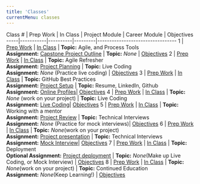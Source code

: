```yaml
---
title: 'Classes'
currentMenu: classes
---
```


Class # | Prep Work | In Class | Project Module | Career Module | Objectives
-----|-----------|----------|---------|---------------------------------
1 | [Prep Work](../class-prep/1/) | [In Class](../classes/1/) | **Topic:** Agile, and Process Tools <br> **Assignment:** [Capstone Project Outline](../assignments/project-outline/) | **Topic:** *None* |  [Objectives](../objectives/#class-1)
2 | [Prep Work](../class-prep/2/) | [In Class](../classes/2/) | **Topic:** Agile Refresher <br> **Assignment:** [Project Planning](../assignments/planning/) | **Topic:** Live Coding <br> **Assignment:** *None* (Practice live coding) |  [Objectives](../objectives/#class-2)
3 | [Prep Work](../class-prep/3/) | [In Class](../classes/3/) | **Topic:** GitHub Best Practices<br> **Assignment:** [Project Setup](../assignments/project-setup/) | **Topic:** Resume, LinkedIn, Github <br> **Assignment:** [Online Profiles](../assignments/online-profiles/)|  [Objectives](../objectives/#class-3)
4 | [Prep Work](../class-prep/4/) | [In Class](../classes/4/) | **Topic:** *None* (work on your project) | **Topic:** Live Coding <br> **Assignment:** [Live Coding](../assignments/live-coding/)|  [Objectives](../objectives/#class-4)
5 | [Prep Work](../class-prep/5/) | [In Class](../classes/5/) | **Topic:** Working with a mentor<br> **Assignment:** [Project Review](../assignments/project-review/) | **Topic:** Technical Interviews <br> **Assignment:** *None* (Practice for mock interviews)|  [Objectives](../objectives/#class-5)
6 | [Prep Work](../class-prep/6/) | [In Class](../classes/6/) | **Topic:** *None*(work on your project) <br> **Assignment:** [Project presentation](../assignments/project-presentation/) | **Topic:** Technical Interviews <br> **Assignment:** [Mock Interview](../assignments/mock-interview/)|  [Objectives](../objectives/#class-6)
7 | [Prep Work](../class-prep/7/) | [In Class](../classes/7/) | **Topic:** Deployment<br> **Optional Assignment:** [Project deployment](../assignments/deployment/) | **Topic:** *None*(Make up Live Coding, or Mock Interview) | [Objectives](../objectives/#class-7) 
8 | [Prep Work](../class-prep/8/) | [In Class](../classes/8/) | **Topic:** *None*(work on your project) | **Topic:** Continued Education<br> **Assignment:** *None*(Keep Learning!) | [Objectives](../objectives/#class-8)
